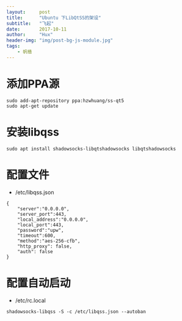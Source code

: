 ```yaml
---
layout:     post
title:      "Ubuntu 下LibQtSS的架设"
subtitle:   "飞起"
date:       2017-10-11
author:     "Hux"
header-img: "img/post-bg-js-module.jpg"
tags:
    - 帆樯
---
```


# 添加PPA源


```
sudo add-apt-repository ppa:hzwhuang/ss-qt5
sudo apt-get update
```

# 安装libqss

```
sudo apt install shadowsocks-libqtshadowsocks libqtshadowsocks
```


# 配置文件

- /etc/libqss.json

```
{
    "server":"0.0.0.0",
    "server_port":443,
    "local_address":"0.0.0.0",
    "local_port":443,
    "password":"upw",
    "timeout":600,
    "method":"aes-256-cfb",
    "http_proxy": false,
    "auth": false
}
```

# 配置自动启动

- /etc/rc.local

```
shadowsocks-libqss -S -c /etc/libqss.json --autoban
```
